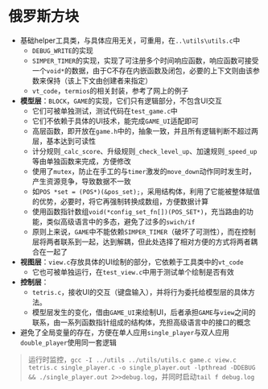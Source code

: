 俄罗斯方块
==========

- 基础helper工具类，与具体应用无关，可重用，在`..\utils\utils.c`中
    + `DEBUG_WRITE`的实现
    + `SIMPER_TIMER`的实现，实现了可注册多个时间响应函数，响应函数可接受一个`void*`的数据，由于C不存在内嵌函数及闭包，必要的上下文则由该参数来保持（该上下文由创建者来指定）
    + `vt_code`，`termios`的相关封装，参考了网上的例子
- __模型层__：`BLOCK`，`GAME`的实现，它们只有逻辑部分，不包含UI交互
    + 它们可被单独测试，测试代码在`test_game.c`中
    + 它们不依赖于具体的UI技术，能完成`GAME_UI`适配即可
    + 高层函数，即开放在`game.h`中的，抽象一致，并且所有逻辑判断不超过两层，基本达到可读性
    + 计分规则`_calc_score`、升级规则`_check_level_up`、加速规则`_speed_up`等由单独函数来完成，方便修改
    + 使用了`mutex`，防止在手工的与`timer`激发的`move_down`动作同时发生时，产生资源竞争，导致数据不一致
    + 如`POS *set = (POS*)(&pos_set);`，采用结构体，利用了它能被整体赋值的优势，必要时，将它再强制转换成数组，方便数据计算
    + 使用函数指针数组`void(*config_set_fn[])(POS_SET*)`，充当路由的功能，类似高级语言中的多态，避免了过多的`swich/if`
    + 原则上来说，`GAME`中不能依赖`SIMPER_TIMER`（破坏了可测性），而在控制层将两者联系到一起，达到解耦，但此处选择了相对方便的方式将两者耦合在一起了
- __视图层__：`view.c`存放具体的UI绘制的部分，它依赖于工具类中的`vt_code`
    + 它也可被单独运行，在`test_view.c`中用于测试单个绘制是否有效
- __控制层__：
    + `tetris.c`，接收UI的交互（键盘输入），并将行为委托给模型层的具体方法。
    + 模型层发生的变化，借由`GAME_UI`来绘制UI，后者承担`GAME`与`view`之间的联系，由一系列函数指针组成的结构体，充担高级语言中的接口的概念
- 避免了全局变量的存在，方便在单人应用`single_player`与双人应用`double_player`使用同一套逻辑
> 运行时监控，`gcc -I ../utils ../utils/utils.c game.c view.c tetris.c single_player.c -o single_player.out -lpthread -DDEBUG && ./single_player.out 2>>debug.log`，并同时启动`tail f debug.log`
